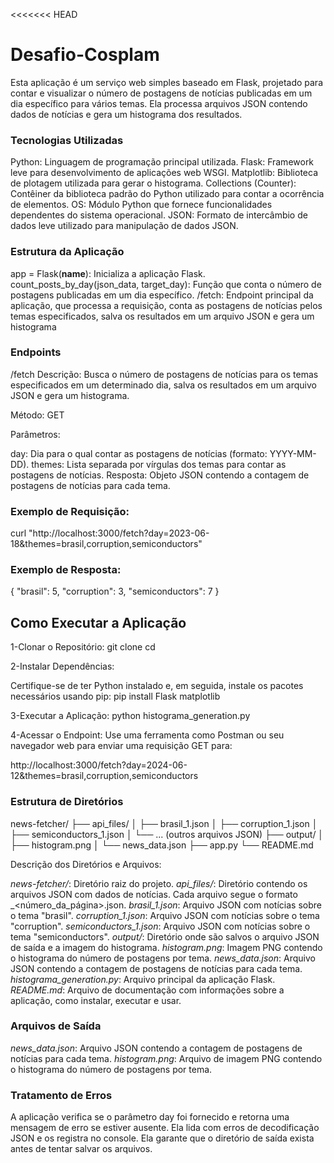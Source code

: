 <<<<<<< HEAD
# Desafio-Cosplam
Esta aplicação é um serviço web simples baseado em Flask, projetado para contar e visualizar o número de postagens de notícias publicadas em um dia específico para vários temas. Ela processa arquivos JSON contendo dados de notícias e gera um histograma dos resultados.

### Tecnologias Utilizadas
Python: Linguagem de programação principal utilizada.
Flask: Framework leve para desenvolvimento de aplicações web WSGI.
Matplotlib: Biblioteca de plotagem utilizada para gerar o histograma.
Collections (Counter): Contêiner da biblioteca padrão do Python utilizado para contar a ocorrência de elementos.
OS: Módulo Python que fornece funcionalidades dependentes do sistema operacional.
JSON: Formato de intercâmbio de dados leve utilizado para manipulação de dados JSON.

### Estrutura da Aplicação

app = Flask(__name__): Inicializa a aplicação Flask.
count_posts_by_day(json_data, target_day): Função que conta o número de postagens publicadas em um dia específico.
/fetch: Endpoint principal da aplicação, que processa a requisição, conta as postagens de notícias pelos temas especificados, salva os resultados em um arquivo JSON e gera um histograma

### Endpoints
/fetch
Descrição: Busca o número de postagens de notícias para os temas especificados em um determinado dia, salva os resultados em um arquivo JSON e gera um histograma.

Método: GET

Parâmetros:

day: Dia para o qual contar as postagens de notícias (formato: YYYY-MM-DD).
themes: Lista separada por vírgulas dos temas para contar as postagens de notícias.
Resposta: Objeto JSON contendo a contagem de postagens de notícias para cada tema.

### Exemplo de Requisição:
curl "http://localhost:3000/fetch?day=2023-06-18&themes=brasil,corruption,semiconductors"

### Exemplo de Resposta:
{
    "brasil": 5,
    "corruption": 3,
    "semiconductors": 7
}

## Como Executar a Aplicação

1-Clonar o Repositório:
git clone <url-do-repositorio>
cd <diretorio-do-repositorio>

2-Instalar Dependências: 

Certifique-se de ter Python instalado e, em seguida, instale os pacotes necessários usando pip:
pip install Flask matplotlib

3-Executar a Aplicação:
python histograma_generation.py

4-Acessar o Endpoint: Use uma ferramenta como Postman ou seu navegador web para enviar uma requisição GET para:

http://localhost:3000/fetch?day=2024-06-12&themes=brasil,corruption,semiconductors

### Estrutura de Diretórios

news-fetcher/
├── api_files/
│   ├── brasil_1.json
│   ├── corruption_1.json
│   ├── semiconductors_1.json
│   └── ... (outros arquivos JSON)
├── output/
│   ├── histogram.png
│   └── news_data.json
├── app.py
└── README.md

Descrição dos Diretórios e Arquivos:

*news-fetcher/*: Diretório raiz do projeto.
*api_files/*: Diretório contendo os arquivos JSON com dados de notícias. Cada arquivo segue o formato <tema>_<número_da_página>.json.
*brasil_1.json*: Arquivo JSON com notícias sobre o tema "brasil".
*corruption_1.json*: Arquivo JSON com notícias sobre o tema "corruption".
*semiconductors_1.json*: Arquivo JSON com notícias sobre o tema "semiconductors".
*output/*: Diretório onde são salvos o arquivo JSON de saída e a imagem do histograma.
*histogram.png*: Imagem PNG contendo o histograma do número de postagens por tema.
*news_data.json*: Arquivo JSON contendo a contagem de postagens de notícias para cada tema.
*histograma_generation.py*: Arquivo principal da aplicação Flask.
*README.md*: Arquivo de documentação com informações sobre a aplicação, como instalar, executar e usar.
### Arquivos de Saída

*news_data.json*: Arquivo JSON contendo a contagem de postagens de notícias para cada tema.
*histogram.png*: Arquivo de imagem PNG contendo o histograma do número de postagens por tema.

### Tratamento de Erros
A aplicação verifica se o parâmetro day foi fornecido e retorna uma mensagem de erro se estiver ausente.
Ela lida com erros de decodificação JSON e os registra no console.
Ela garante que o diretório de saída exista antes de tentar salvar os arquivos.



